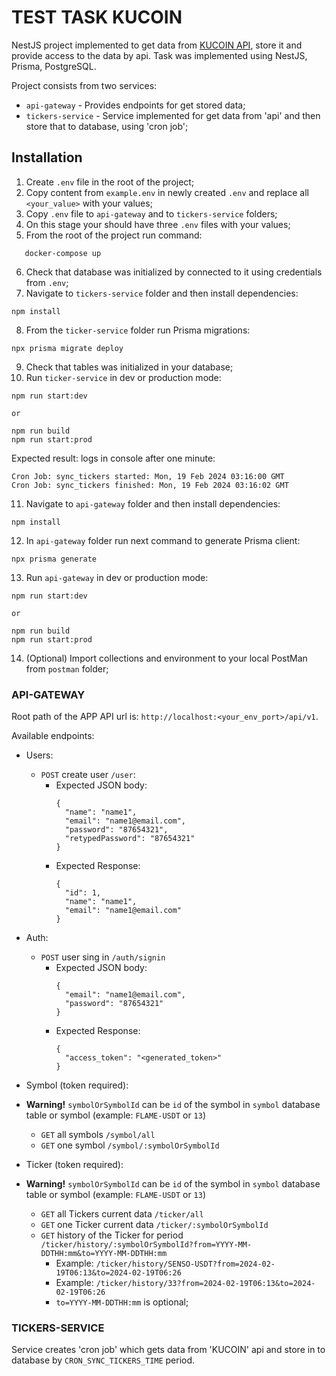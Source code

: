 # TEST TASK KUCOIN

NestJS project implemented to get data from [KUCOIN API](https://www.kucoin.com/docs/websocket/spot-trading/public-channels/all-tickers), store it and provide access to the data by api. Task was implemented using NestJS, Prisma, PostgreSQL.

Project consists from two services:

- `api-gateway` - Provides endpoints for get stored data;
- `tickers-service` - Service implemented for get data from 'api' and then store that to database, using 'cron job';

## Installation

1. Create `.env` file in the root of the project;
2. Copy content from `example.env` in newly created `.env` and replace all `<your_value>` with your values;
3. Copy `.env` file to `api-gateway` and to `tickers-service` folders;
4. On this stage your should have three `.env` files with your values;
5. From the root of the project run command:

```
   docker-compose up
```

6. Check that database was initialized by connected to it using credentials from `.env`;
7. Navigate to `tickers-service` folder and then install dependencies:

```
npm install
```

8. From the `ticker-service` folder run Prisma migrations:

```
npx prisma migrate deploy
```

9. Check that tables was initialized in your database;
10. Run `ticker-service` in dev or production mode:

```
npm run start:dev

or

npm run build
npm run start:prod
```

Expected result: logs in console after one minute:

```
Cron Job: sync_tickers started: Mon, 19 Feb 2024 03:16:00 GMT
Cron Job: sync_tickers finished: Mon, 19 Feb 2024 03:16:02 GMT
```

11. Navigate to `api-gateway` folder and then install dependencies:

```
npm install
```

12. In `api-gateway` folder run next command to generate Prisma client:

```
npx prisma generate
```

13. Run `api-gateway` in dev or production mode:

```
npm run start:dev

or

npm run build
npm run start:prod
```

14. (Optional) Import collections and environment to your local PostMan from `postman` folder;

### API-GATEWAY

Root path of the APP API url is: `http://localhost:<your_env_port>/api/v1`.

Available endpoints:

- Users:

  - `POST` create user `/user`:
    - Expected JSON body:
      ```
      {
        "name": "name1",
        "email": "name1@email.com",
        "password": "87654321",
        "retypedPassword": "87654321"
      }
      ```
    - Expected Response:
      ```
      {
        "id": 1,
        "name": "name1",
        "email": "name1@email.com"
      }
      ```

- Auth:

  - `POST` user sing in `/auth/signin`
    - Expected JSON body:
      ```
      {
        "email": "name1@email.com",
        "password": "87654321"
      }
      ```
    - Expected Response:
      ```
      {
        "access_token": "<generated_token>"
      }
      ```

- Symbol (token required):
- **Warning!** `symbolOrSymbolId` can be `id` of the symbol in `symbol` database table or symbol (example: `FLAME-USDT` or `13`)

  - `GET` all symbols `/symbol/all`
  - `GET` one symbol `/symbol/:symbolOrSymbolId`

- Ticker (token required):
- **Warning!** `symbolOrSymbolId` can be `id` of the symbol in `symbol` database table or symbol (example: `FLAME-USDT` or `13`)
  - `GET` all Tickers current data `/ticker/all`
  - `GET` one Ticker current data `/ticker/:symbolOrSymbolId`
  - `GET` history of the Ticker for period `/ticker/history/:symbolOrSymbolId?from=YYYY-MM-DDTHH:mm&to=YYYY-MM-DDTHH:mm`
    - Example: `/ticker/history/SENSO-USDT?from=2024-02-19T06:13&to=2024-02-19T06:26`
    - Example: `/ticker/history/33?from=2024-02-19T06:13&to=2024-02-19T06:26`
    - `to=YYYY-MM-DDTHH:mm` is optional;

### TICKERS-SERVICE

Service creates 'cron job' which gets data from 'KUCOIN' api and store in to database by `CRON_SYNC_TICKERS_TIME` period.
